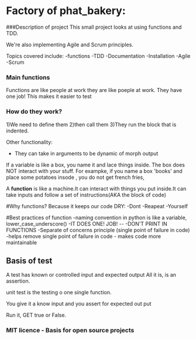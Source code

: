 # Factory of phat_bakery:


###Description of project
This small project looks at using functions and TDD.

We're also implementing Agile and Scrum principles.

Topics covered include:
-functions
-TDD
-Documentation
-Installation
-Agile
-Scrum


### Main functions
Functions are like people at work they are like poeple at work. They have one job!
This makes it easier to test


### How do they work?
1)We need to define them
2)then call them
3)They run the block that is indented.

Other functionality:
- They can take in arguments to be dynamic of morph output

If a variable is like a box, you name it and lace things inside. The box 
does NOT interact with your stuff. For exampke, if you name a box 'books'
and place some potatoes insode , you do not get french fries,

A **function** is like a machine.It can interact with things you put inside.It can take inputs and follow a set of 
instructions(AKA the block of code)

#Why functions?
Because it keeps our code DRY:
-Dont
-Reapeat
-Yourself

#Best practices of function
-naming convention in python is like a variable, lower_case_underscore()
-IT DOES ONE! JOB! -- 
-DON'T PRINT IN FUNCTIONS
-Separate of concerns principle (single point of failure in code)
    -helps remove single point of failure in code
    - makes code more maintainable

## Basis of test
A test has known or controlled input and expected output
All it is, is an assertion.

unit test is the testing o one single function.

You give it a know input and you assert for expected out put

Run it, GET true or False.





### MIT licence - Basis for open source projects